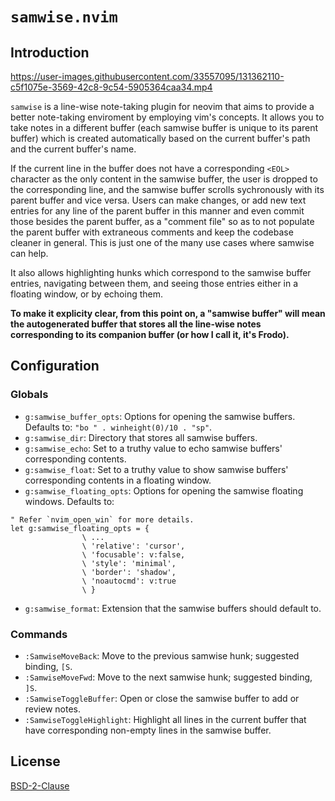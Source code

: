# `samwise.nvim`

## Introduction

<!-- markdownlint-disable-next-line MD034 -->
https://user-images.githubusercontent.com/33557095/131362110-c5f1075e-3569-42c8-9c54-5905364caa34.mp4

`samwise` is a line-wise note-taking plugin for neovim that aims to provide a
better note-taking enviroment by employing vim's concepts. It allows you to
take notes in a different buffer (each samwise buffer is unique to its parent
buffer) which is created automatically based on the current buffer's path and
the current buffer's name.

If the current line in the buffer does not have a corresponding `<EOL>`
character as the only content in the samwise buffer, the user is dropped to
the corresponding line, and the samwise buffer scrolls sychronously with its
parent buffer and vice versa. Users can make changes, or add new text entries
for any line of the parent buffer in this manner and even commit those besides
the parent buffer, as a "comment file" so as to not populate the parent buffer
with extraneous comments and keep the codebase cleaner in general. This is just
one of the many use cases where samwise can help.

It also allows highlighting hunks which correspond to the samwise buffer
entries, navigating between them, and seeing those entries either in a floating
window, or by echoing them.

**To make it explicity clear, from this point on, a "samwise buffer" will mean the
autogenerated buffer that stores all the line-wise notes corresponding to its
companion buffer (or how I call it, it's Frodo).**

## Configuration

### Globals

- `g:samwise_buffer_opts`: Options for opening the samwise buffers. Defaults to:
`"bo " . winheight(0)/10 . "sp"`.
- `g:samwise_dir`: Directory that stores all samwise buffers.
- `g:samwise_echo`: Set to a truthy value to echo samwise buffers' corresponding
contents.
- `g:samwise_float`: Set to a truthy value to show samwise buffers'
corresponding contents in a floating window.
- `g:samwise_floating_opts`: Options for opening the samwise floating windows.
Defaults to:

```vim
" Refer `nvim_open_win` for more details.
let g:samwise_floating_opts = {
                \ ...
                \ 'relative': 'cursor',
                \ 'focusable': v:false,
                \ 'style': 'minimal',
                \ 'border': 'shadow',
                \ 'noautocmd': v:true
                \ }
```

- `g:samwise_format`: Extension that the samwise buffers should default to.

### Commands

- `:SamwiseMoveBack`: Move to the previous samwise hunk; suggested binding, `[S`.
- `:SamwiseMoveFwd`: Move to the next samwise hunk; suggested binding, `]S`.
- `:SamwiseToggleBuffer`: Open or close the samwise buffer to add or review notes.
- `:SamwiseToggleHighlight`: Highlight all lines in the current buffer that have
corresponding non-empty lines in the samwise buffer.

## License

[BSD-2-Clause](https://opensource.org/licenses/BSD-2-Clause)
